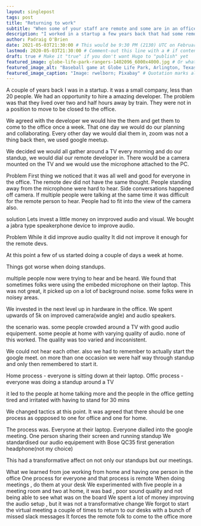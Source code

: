 ```yaml
---
layout: singlepost
tags: post
title: "Returning to work"
subtitle: "When some of your staff are remote and some are in an office"
description: "I worked in a startup a few years back that had some remote staff and some onsite staff, this is what we learned from experimenting with collaboration " # Quotation marks allow colons, semicolons, etc.
author: Padraig O'Brien
date: 2021-05-03T21:30:00 # This would be 9:30 PM (2130) UTC on February 28, 2020
lastmod: 2020-05-03T21:30:00 # Comment-out this line with a # if content is unchanged
draft: true # Make it "true" if you don't want Hugo to "publish" yet
featured_image: globe-life-park-rangers-1402096_6000x4000.jpg # Or whatever image you want to use
featured_image_alt: "Baseball game at Globe Life Park, Arlington, Texas" # Always include an ALT tag for accessibility --  Quotation marks allow colons, semicolons, etc.
featured_image_caption: "Image: rwelborn; Pixabay" # Quotation marks allow colons, semicolons, etc.
---
```


A couple of years back I was in a startup.
it was a small company, less than 20 people.
We had an opportunity to hire a amazing developer.
The problem was that they lived over two and half hours away by train.
They were not in a position to move to be closed to the office.

We agreed with the developer we would hire the them and get them to come to the office once a week.
That one day we would do our planning and collaborating.
Every other day we would dial them in, zoom was not a thing back then, we used google meetup.

We decided we would all gather around a TV every morning and do our standup, we would dial our remote developer in.
There would be a camera mounted on the TV and we would use the microphone attached to the PC.

Problem
First thing we noticed that it was all well and good for everyone in the office.
The remote dev did not have the same thought.
People standing away from the microphone were hard to hear.
Side conversations happened off camera.
If multiple people were talking at the same time it was difficult for the remote person to hear.
People had to fit into the view of the camera also.

solution
Lets invest a little money on imrproved audio and visual.
We bought a jabra type  speakerphone device to improve audio.

Problem
While it did improve audio quality It did not improve it enough for the remote devs.

At this point a few of us started doing a couple of days a week at home.

Things got worse when doing standups.

multiple people now were trying to hear and be heard.
We found that sometimes folks were using the embeded microphone on their laptop.
This was not great, it picked up on a lot of background noise. some folks were in noisey areas.

We invested in the next level up in hardware in the office.
We spent upwards of 5k on improved camera(wide angle) and audio speakers.

the scenario was.
some people crowded around a TV with good audio equipement.
some people at home with varying quality of audio.
none of this worked. 
The quality was too varied and incosnistent.

We could not hear each other.
also we had to remember to actually start the google meet.
on more than one occasion we were half way through standup and only then remembered to start it.

Home process - everyone is sitting down at their laptop.
Offic process - everyone was doing a standup around a TV

it led to the people at home talking more and the people in the office getting tired and irritated with having to stand for 30 mins


We changed tactics at this point.
It was agreed that there should be one process as oppposed to one for office and one for home.

The process was.
Everyone at their laptop.
Everyone dialled into the google meeting.
One person sharing their screen and running standup
We standardised our audio equipement with Bose QC35 first generation headphone(not my choice)

This had a transformative affect on not only our standups but our meetings.








What we learned from joe working from home and having one person in the office
One process for everyone and that process is remote 
When doing meetings , do them at your desk
We experimented with five people in a meeting room and two at home, it was bad , poor sound quality and not being able to see what was on the board
We spent a lot of money improving the audio setup , but it was not a transformative change 
We forgot to start the virtual meeting a couple of times to return to our desks with a bunch of missed slack messages
It forces the remote folk to come to the office more 